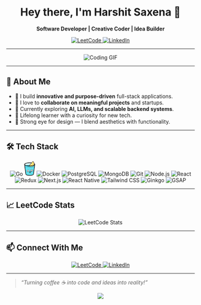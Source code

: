 <h1 align="center">Hey there, I'm Harshit Saxena 👋</h1>
<p align="center"><strong>Software Developer | Creative Coder | Idea Builder</strong></p>

<p align="center">
  <a href="https://leetcode.com/u/hs8449865663/" target="_blank">
    <img alt="LeetCode" src="https://img.shields.io/badge/LeetCode-FFA116?style=for-the-badge&logo=leetcode&logoColor=white" />
  </a>
  <a href="https://www.linkedin.com/in/harshit-saxena-35b70b211/" target="_blank">
    <img alt="LinkedIn" src="https://img.shields.io/badge/LinkedIn-0A66C2?style=for-the-badge&logo=linkedin&logoColor=white" />
  </a>
</p>

---

<p align="center">
  <img src="https://media.giphy.com/media/qgQUggAC3Pfv687qPC/giphy.gif" width="350" alt="Coding GIF" />
</p>

---

## 🚀 About Me

- 🔭 I build **innovative and purpose-driven** full-stack applications.
- 🤝 I love to **collaborate on meaningful projects** and startups.
- 🌱 Currently exploring **AI, LLMs, and scalable backend systems**.
- 🧠 Lifelong learner with a curiosity for new tech.
- 🎨 Strong eye for design — I blend aesthetics with functionality.

---

## 🛠️ Tech Stack

<p align="center">
  <img src="https://cdn.jsdelivr.net/gh/devicons/devicon/icons/go/go-original.svg" height="40" alt="Go" title="Golang"/>
  <img src="https://raw.githubusercontent.com/gin-gonic/logo/eecb3150aa7ce5a77b97fd834276b2b6958eaa9d/color.svg" height="40" alt="Gin" title="Gin Web Framework"/>
  <img src="https://cdn.jsdelivr.net/gh/devicons/devicon/icons/docker/docker-original.svg" height="40" alt="Docker" title="Docker"/>
  <img src="https://cdn.jsdelivr.net/gh/devicons/devicon/icons/postgresql/postgresql-original.svg" height="40" alt="PostgreSQL" title="PostgreSQL"/>
  <img src="https://cdn.jsdelivr.net/gh/devicons/devicon/icons/mongodb/mongodb-original.svg" height="40" alt="MongoDB" title="MongoDB"/>
  <img src="https://cdn.jsdelivr.net/gh/devicons/devicon/icons/git/git-original.svg" height="40" alt="Git" title="Git"/>
  <img src="https://cdn.jsdelivr.net/gh/devicons/devicon/icons/nodejs/nodejs-original.svg" height="40" alt="Node.js" title="Node.js"/>
  <img src="https://cdn.jsdelivr.net/gh/devicons/devicon/icons/react/react-original.svg" height="40" alt="React" title="React"/>
  <img src="https://cdn.jsdelivr.net/gh/devicons/devicon/icons/redux/redux-original.svg" height="40" alt="Redux" title="Redux"/>
  <img src="https://cdn.jsdelivr.net/gh/devicons/devicon/icons/nextjs/nextjs-line.svg" height="40" alt="Next.js" title="Next.js"/>
  <img src="https://reactnative.dev/img/header_logo.svg" height="40" alt="React Native" title="React Native"/>
  <img src="https://www.vectorlogo.zone/logos/tailwindcss/tailwindcss-icon.svg" height="40" alt="Tailwind CSS" title="Tailwind CSS"/>
  <img src="https://raw.githubusercontent.com/onsi/ginkgo/master/docs/images/ginkgo.png" height="40" alt="Ginkgo" title="Ginkgo - Go Testing"/>
  <img src="https://s3-us-west-2.amazonaws.com/s.cdpn.io/16327/logo.gif" height="40" alt="GSAP" title="GSAP Animation Library"/>
</p>

---

## 📈 LeetCode Stats

<p align="center">
  <img src="https://leetcard.jacoblin.cool/hs8449865663?theme=light&font=Baloo+Bhai+2&ext=contest" alt="LeetCode Stats" />
</p>

---

## 📫 Connect With Me

<p align="center">
  <a href="https://leetcode.com/u/hs8449865663/" target="_blank">
    <img src="https://img.shields.io/badge/LeetCode-FFA116?style=for-the-badge&logo=leetcode&logoColor=white" alt="LeetCode"/>
  </a>
  <a href="https://www.linkedin.com/in/harshit-saxena-35b70b211/" target="_blank">
    <img src="https://img.shields.io/badge/LinkedIn-0A66C2?style=for-the-badge&logo=linkedin&logoColor=white" alt="LinkedIn"/>
  </a>
</p>

---

> _“Turning coffee ☕ into code and ideas into reality!”_

<p align="center">
  <img src="https://capsule-render.vercel.app/api?type=waving&color=0:4b6cb7,100:182848&height=100&section=footer"/>
</p>
